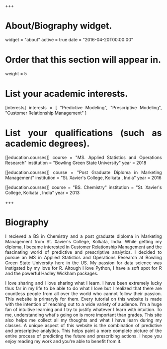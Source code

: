 +++
# About/Biography widget.
widget = "about"
active = true
date = "2016-04-20T00:00:00"

# Order that this section will appear in.
weight = 5

# List your academic interests.
[interests]
  interests = [
    "Predictive Modeling",
    "Prescriptive Modeling",
    "Customer Relationship Management"
  ]

# List your qualifications (such as academic degrees).
[[education.courses]]
  course = "MS. Applied Statistics and Operations Research"
  institution = "Bowling Green State University"
  year = 2018

[[education.courses]]
  course = "Post Graduate Diploma in Marketing Management"
  institution = "St. Xavier's College, Kolkata , India"
  year = 2016

[[education.courses]]
  course = "BS. Chemistry"
  institution = "St. Xavier's College, Kolkata , India"
  year = 2013
 
+++

<style>
body {
text-align: justify}
</style>

# Biography

I recieved a BS in Chemistry and a post graduate diploma in Marketing Management from St. Xavier's College, Kolkata, India. While getting my diploma, I became interested in Customer Relationship Management and the fascinating world of predictive and prescriptive analytics. I decided to pursue an MS in Applied Statistics and Operations Research at Bowling Green State University here in the US. My passion for data science was instigated by my love for R. Altough I love Python, I have a soft spot for R and the powerful Hadley Wickham packages.

I love sharing and I love sharing what I learn. I have been extremely lucky thus far in my life to be able to do what I love but I realized that there are countless people from all over the world who cannot follow their passion. This website is primaryly for them. Every tutorial on this website is made with the intention of reaching out to a wide variety of audience. I'm a huge fan of intuitive learning and I try to justify whatever I learn with intuition. To me, understanding what's going on is more important than grades. This site also helps me collect all my thoughts and what I have learn during my classes. A unique aspect of this website is the combination of predictive and prescriptive analytics. This helps paint a more complete picture of the entire process of predicting the future and prescribing actions. I hope you enjoy reading my work and you're able to benefit from it.
